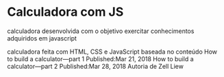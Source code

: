 # Calculadora com JS
calculadora desenvolvida com o objetivo exercitar conhecimentos adquiridos em javascript

calculadora feita com HTML, CSS e JavaScript baseada no conteúdo 
How to build a calculator—part 1
Published:Mar 21, 2018
How to build a calculator—part 2
Published:Mar 28, 2018
Autoria de Zell Liew
